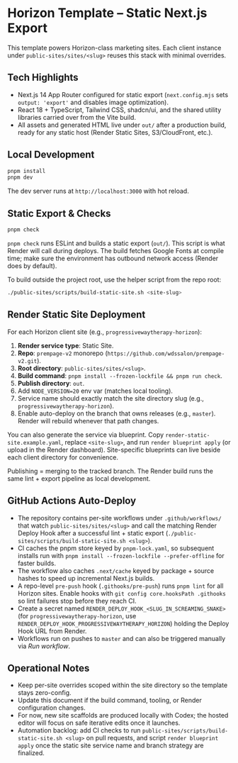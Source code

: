 # Horizon Template – Static Next.js Export

This template powers Horizon-class marketing sites. Each client instance under `public-sites/sites/<slug>` reuses this stack with minimal overrides.

## Tech Highlights
- Next.js 14 App Router configured for static export (`next.config.mjs` sets `output: 'export'` and disables image optimization).
- React 18 + TypeScript, Tailwind CSS, shadcn/ui, and the shared utility libraries carried over from the Vite build.
- All assets and generated HTML live under `out/` after a production build, ready for any static host (Render Static Sites, S3/CloudFront, etc.).

## Local Development
```bash
pnpm install
pnpm dev
```

The dev server runs at `http://localhost:3000` with hot reload.

## Static Export & Checks
```bash
pnpm check
```

`pnpm check` runs ESLint and builds a static export (`out/`). This script is what Render will call during deploys. The build fetches Google Fonts at compile time; make sure the environment has outbound network access (Render does by default).

To build outside the project root, use the helper script from the repo root:
```bash
./public-sites/scripts/build-static-site.sh <site-slug>
```

## Render Static Site Deployment
For each Horizon client site (e.g., `progressivewaytherapy-horizon`):
1. **Render service type**: Static Site.
2. **Repo**: `prempage-v2` monorepo (`https://github.com/wdssalon/prempage-v2.git`).
3. **Root directory**: `public-sites/sites/<slug>`.
4. **Build command**: `pnpm install --frozen-lockfile && pnpm run check`.
5. **Publish directory**: `out`.
6. Add `NODE_VERSION=20` env var (matches local tooling).
7. Service name should exactly match the site directory slug (e.g., `progressivewaytherapy-horizon`).
8. Enable auto-deploy on the branch that owns releases (e.g., `master`). Render will rebuild whenever that path changes.

You can also generate the service via blueprint. Copy `render-static-site.example.yaml`, replace `<site-slug>`, and run `render blueprint apply` (or upload in the Render dashboard). Site-specific blueprints can live beside each client directory for convenience.

Publishing = merging to the tracked branch. The Render build runs the same lint + export pipeline as local development.

## GitHub Actions Auto-Deploy
- The repository contains per-site workflows under `.github/workflows/` that watch `public-sites/sites/<slug>` and call the matching Render Deploy Hook after a successful lint + static export (`./public-sites/scripts/build-static-site.sh <slug>`).
- CI caches the pnpm store keyed by `pnpm-lock.yaml`, so subsequent installs run with `pnpm install --frozen-lockfile --prefer-offline` for faster builds.
- The workflow also caches `.next/cache` keyed by package + source hashes to speed up incremental Next.js builds.
- A repo-level `pre-push` hook (`.githooks/pre-push`) runs `pnpm lint` for all Horizon sites. Enable hooks with `git config core.hooksPath .githooks` so lint failures stop before they reach CI.
- Create a secret named `RENDER_DEPLOY_HOOK_<SLUG_IN_SCREAMING_SNAKE>` (for `progressivewaytherapy-horizon`, use `RENDER_DEPLOY_HOOK_PROGRESSIVEWAYTHERAPY_HORIZON`) holding the Deploy Hook URL from Render.
- Workflows run on pushes to `master` and can also be triggered manually via *Run workflow*.

## Operational Notes
- Keep per-site overrides scoped within the site directory so the template stays zero-config.
- Update this document if the build command, tooling, or Render configuration changes.
- For now, new site scaffolds are produced locally with Codex; the hosted editor will focus on safe iterative edits once it launches.
- Automation backlog: add CI checks to run `public-sites/scripts/build-static-site.sh <slug>` on pull requests, and script `render blueprint apply` once the static site service name and branch strategy are finalized.
